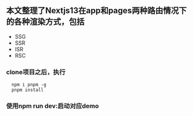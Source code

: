 
## 本文整理了Nextjs13在app和pages两种路由情况下的各种渲染方式，包括

- SSG
- SSR
- ISR
- RSC

### clone项目之后，执行

```shell
  npm i pnpm -g
  pnpm install
```

### 使用npm run dev:启动对应demo